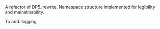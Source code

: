 A refactor of DP5_rewrite. Namespace structure implemented for legibility and mainatinability.

To add: logging